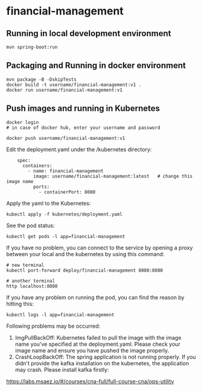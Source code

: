 # financial-management

## Running in local development environment

```
mvn spring-boot:run
```

## Packaging and Running in docker environment

```
mvn package -B -DskipTests
docker build -t username/financial-management:v1 .
docker run username/financial-management:v1
```

## Push images and running in Kubernetes

```
docker login 
# in case of docker hub, enter your username and password

docker push username/financial-management:v1
```

Edit the deployment.yaml under the /kubernetes directory:
```
    spec:
      containers:
        - name: financial-management
          image: username/financial-management:latest   # change this image name
          ports:
            - containerPort: 8080

```

Apply the yaml to the Kubernetes:
```
kubectl apply -f kubernetes/deployment.yaml
```

See the pod status:
```
kubectl get pods -l app=financial-management
```

If you have no problem, you can connect to the service by opening a proxy between your local and the kubernetes by using this command:
```
# new terminal
kubectl port-forward deploy/financial-management 8080:8080

# another terminal
http localhost:8080
```

If you have any problem on running the pod, you can find the reason by hitting this:
```
kubectl logs -l app=financial-management
```

Following problems may be occurred:

1. ImgPullBackOff:  Kubernetes failed to pull the image with the image name you've specified at the deployment.yaml. Please check your image name and ensure you have pushed the image properly.
1. CrashLoopBackOff: The spring application is not running properly. If you didn't provide the kafka installation on the kubernetes, the application may crash. Please install kafka firstly:

https://labs.msaez.io/#/courses/cna-full/full-course-cna/ops-utility

